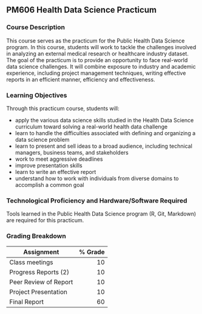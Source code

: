 ## PM606 Health Data Science Practicum

### Course Description

This course serves as the practicum for the Public Health Data Science program. In this course, students will work to tackle the challenges involved in analyzing an external medical research or healthcare industry dataset.  
The goal of the practicum is to provide an opportunity to face real-world data science challenges. It will combine exposure to industry and academic experience, including project management techniques, writing effective reports in an efficient manner, efficiency and effectiveness.

### Learning Objectives
Through this practicum course, students will:
- apply the various data science skills studied in the Health Data Science curriculum toward solving a real-world health data challenge 
- learn to handle the difficulties associated with defining and organizing a data science problem 
- learn to present and sell ideas to a broad audience, including technical managers, business teams, and stakeholders
- work to meet aggressive deadlines
- improve presentation skills
- learn to write an effective report 
- understand how to work with individuals from diverse domains to accomplish a common goal

### Technological Proficiency and Hardware/Software Required

Tools learned in the Public Health Data Science program (R, Git, Markdown) are required for this practicum.

### Grading Breakdown

| Assignment | \% Grade |
|--------|-------:|
| Class meetings    | 10   | 
| Progress Reports (2)     | 10   | 
| Peer Review of Report    | 10   | 
| Project Presentation  | 10   | 
| Final Report    | 60   | 

